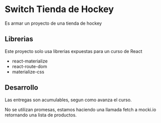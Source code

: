 # Switch Tienda de Hockey
Es armar un proyecto de una tienda de hockey

## Librerias
Este proyecto solo usa librerias expuestas para un curso de React

- react-materialize
- react-route-dom
- materialize-css

## Desarrollo
Las entregas son acumulables, segun como avanza el curso.

No se utilizan promesas, estamos haciendo una llamada fetch a mocki.io retornando una lista de productos. 

